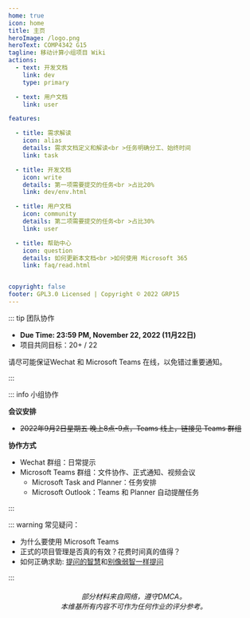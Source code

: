 ```yaml
---
home: true
icon: home
title: 主页
heroImage: /logo.png
heroText: COMP4342 G15
tagline: 移动计算小组项目 Wiki 
actions:
  - text: 开发文档
    link: dev
    type: primary

  - text: 用户文档
    link: user

features:

  - title: 需求解读
    icon: alias
    details: 需求文档定义和解读<br >任务明确分工、始终时间
    link: task

  - title: 开发文档
    icon: write
    details: 第一项需要提交的任务<br >占比20%
    link: dev/env.html

  - title: 用户文档
    icon: community
    details: 第二项需要提交的任务<br >占比30%
    link: user

  - title: 帮助中心
    icon: question
    details: 如何更新本文档<br >如何使用 Microsoft 365
    link: faq/read.html


copyright: false
footer: GPL3.0 Licensed | Copyright © 2022 GRP15
---
```


::: tip 团队协作

- **Due Time: 23:59 PM, November 22, 2022 (11月22日)**  
- 项目共同目标：20+ / 22

请尽可能保证Wechat 和 Microsoft Teams 在线，以免错过重要通知。

:::

::: info 小组协作

**会议安排**

- ~~2022年9月2日星期五 晚上8点-9点，Teams 线上，链接见 Teams 群组~~

**协作方式**

- Wechat 群组：日常提示
- Microsoft Teams 群组：文件协作、正式通知、视频会议
  - Microsoft Task and Planner：任务安排
  - Microsoft Outlook：Teams 和 Planner 自动提醒任务

:::

::: warning 常见疑问：

- 为什么要使用 Microsoft Teams
- 正式的项目管理是否真的有效？花费时间真的值得？
- 如何正确求助: [提问的智慧](https://github.com/ryanhanwu/How-To-Ask-Questions-The-Smart-Way/blob/master/README-zh_CN.md)和[别像弱智一样提问](https://github.com/tangx/Stop-Ask-Questions-The-Stupid-Ways/blob/master/README.md)

:::

<h6 style="text-align:center">
部分材料来自网络，遵守DMCA。
<br>
本维基所有内容不可作为任何作业的评分参考。
</h6>
